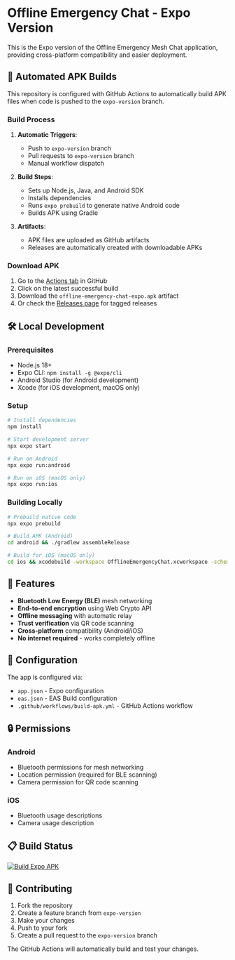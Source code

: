 # Offline Emergency Chat - Expo Version

This is the Expo version of the Offline Emergency Mesh Chat application, providing cross-platform compatibility and easier deployment.

## 🚀 Automated APK Builds

This repository is configured with GitHub Actions to automatically build APK files when code is pushed to the `expo-version` branch.

### Build Process

1. **Automatic Triggers**: 
   - Push to `expo-version` branch
   - Pull requests to `expo-version` branch
   - Manual workflow dispatch

2. **Build Steps**:
   - Sets up Node.js, Java, and Android SDK
   - Installs dependencies
   - Runs `expo prebuild` to generate native Android code
   - Builds APK using Gradle

3. **Artifacts**:
   - APK files are uploaded as GitHub artifacts
   - Releases are automatically created with downloadable APKs

### Download APK

1. Go to the [Actions tab](../../actions) in GitHub
2. Click on the latest successful build
3. Download the `offline-emergency-chat-expo.apk` artifact
4. Or check the [Releases page](../../releases) for tagged releases

## 🛠 Local Development

### Prerequisites

- Node.js 18+
- Expo CLI: `npm install -g @expo/cli`
- Android Studio (for Android development)
- Xcode (for iOS development, macOS only)

### Setup

```bash
# Install dependencies
npm install

# Start development server
npx expo start

# Run on Android
npx expo run:android

# Run on iOS (macOS only)
npx expo run:ios
```

### Building Locally

```bash
# Prebuild native code
npx expo prebuild

# Build APK (Android)
cd android && ./gradlew assembleRelease

# Build for iOS (macOS only)
cd ios && xcodebuild -workspace OfflineEmergencyChat.xcworkspace -scheme OfflineEmergencyChat archive
```

## 📱 Features

- **Bluetooth Low Energy (BLE)** mesh networking
- **End-to-end encryption** using Web Crypto API
- **Offline messaging** with automatic relay
- **Trust verification** via QR code scanning
- **Cross-platform** compatibility (Android/iOS)
- **No internet required** - works completely offline

## 🔧 Configuration

The app is configured via:
- `app.json` - Expo configuration
- `eas.json` - EAS Build configuration
- `.github/workflows/build-apk.yml` - GitHub Actions workflow

## 🔒 Permissions

### Android
- Bluetooth permissions for mesh networking
- Location permission (required for BLE scanning)
- Camera permission for QR code scanning

### iOS
- Bluetooth usage descriptions
- Camera usage description

## 📋 Build Status

[![Build Expo APK](../../actions/workflows/build-apk.yml/badge.svg)](../../actions/workflows/build-apk.yml)

## 🤝 Contributing

1. Fork the repository
2. Create a feature branch from `expo-version`
3. Make your changes
4. Push to your fork
5. Create a pull request to the `expo-version` branch

The GitHub Actions will automatically build and test your changes.